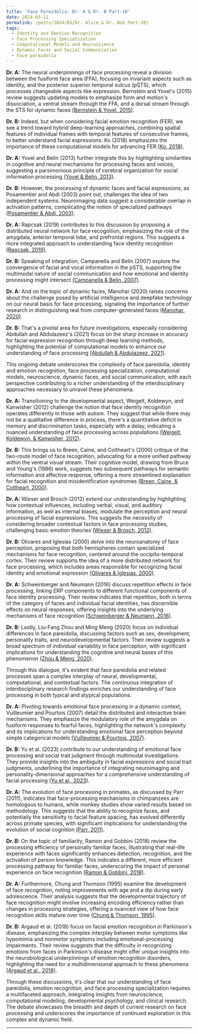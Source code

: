 ```yaml
---
title: 'Face Pareidolia: Dr. A & Dr. B Part-10'
date: 2024-03-11
permalink: /posts/2024/03/Dr. Alice & Dr. Bob Part-10/
tags:
  - Identity and Emotion Recognition
  - Face Processing Specialization
  - Computational Models and Neuroscience
  - Dynamic Faces and Social Communication
  - Face pareidolia
---
```


**Dr. A:** The neural underpinnings of face processing reveal a division between the fusiform face area (FFA), focusing on invariant aspects such as identity, and the posterior superior temporal sulcus (pSTS), which processes changeable aspects like expression. Bernstein and Yovel's (2015) review suggests updating models to emphasize form and motion's dissociation, a ventral stream through the FFA, and a dorsal stream through the STS for dynamic faces [(Bernstein & Yovel, 2015)](https://consensus.app/papers/pathways-face-processing-evaluation-models-bernstein/688f1ba637d3519c848ac4b074fcafbc/?utm_source=chatgpt).

**Dr. B:** Indeed, but when considering facial emotion recognition (FER), we see a trend toward hybrid deep-learning approaches, combining spatial features of individual frames with temporal features of consecutive frames, to better understand facial expressions. Ko (2018) emphasizes the importance of these computational models for advancing FER [(Ko, 2018)](https://consensus.app/papers/brief-review-facial-emotion-recognition-based-ko/6f38bd21ee35578b86b4d6f71d3aa13b/?utm_source=chatgpt).

**Dr. A:** Yovel and Belin (2013) further integrate this by highlighting similarities in cognitive and neural mechanisms for processing faces and voices, suggesting a parsimonious principle of cerebral organization for social information processing [(Yovel & Belin, 2013)](https://consensus.app/papers/coding-strategy-processing-faces-voices-yovel/f62d6ac2c36d5acbaa1940f6700952ae/?utm_source=chatgpt).

**Dr. B:** However, the processing of dynamic faces and facial expressions, as Posamentier and Abdi (2003) point out, challenges the idea of two independent systems. Neuroimaging data suggest a considerable overlap in activation patterns, complicating the notion of specialized pathways [(Posamentier & Abdi, 2003)](https://consensus.app/papers/processing-faces-expressions-posamentier/e1268bcb83ac5cccb62a7d98338fa962/?utm_source=chatgpt).

**Dr. A:** Rapcsak (2019) contributes to this discussion by proposing a distributed neural network for face recognition, emphasizing the role of the amygdala, anterior temporal lobe, and prefrontal regions. This suggests a more integrated approach to understanding face identity recognition [(Rapcsak, 2019)](https://consensus.app/papers/face-recognition-rapcsak/0aaf7d494ae95970bce7a2cfd90bbdf5/?utm_source=chatgpt).

**Dr. B:** Speaking of integration, Campanella and Belin (2007) explore the convergence of facial and vocal information in the pSTS, supporting the multimodal nature of social communication and how emotional and identity processing might intersect [(Campanella & Belin, 2007)](https://consensus.app/papers/integrating-face-voice-person-perception-campanella/ae57965e89325f9aaa8c0ea16acf0174/?utm_source=chatgpt).

**Dr. A:** And on the topic of dynamic faces, Manohar (2020) raises concerns about the challenge posed by artificial intelligence and deepfake technology on our neural basis for face processing, signaling the importance of further research in distinguishing real from computer-generated faces [(Manohar, 2020)](https://consensus.app/papers/seeing-deceiving-psychology-neuroscience-fake-faces-manohar/c01522bb5e2f573f814a27ff75f95adf/?utm_source=chatgpt).

**Dr. B:** That's a pivotal area for future investigations, especially considering Abdullah and Abdulazeez's (2021) focus on the sharp increase in accuracy for facial expression recognition through deep learning methods, highlighting the potential of computational models to enhance our understanding of face processing [(Abdullah & Abdulazeez, 2021)](https://consensus.app/papers/expression-recognition-based-deep-learning-convolution-abdullah/782472de5c6f5113aea2e9b4591e8bad/?utm_source=chatgpt).

This ongoing debate underscores the complexity of face pareidolia, identity and emotion recognition, face processing specialization, computational models, neuroscience, dynamic faces, and social communication, with each perspective contributing to a richer understanding of the interdisciplinary approaches necessary to unravel these phenomena.

**Dr. A:** Transitioning to the developmental aspect, Weigelt, Koldewyn, and Kanwisher (2012) challenge the notion that face identity recognition operates differently in those with autism. They suggest that while there may not be a qualitative difference in process, there's a quantitative deficit in memory and discrimination tasks, especially with a delay, indicating a nuanced understanding of face processing across populations [(Weigelt, Koldewyn, & Kanwisher, 2012)](https://consensus.app/papers/face-identity-recognition-autism-spectrum-disorders-weigelt/4066760003e4528688741c2f1be11839/?utm_source=chatgpt).

**Dr. B:** This brings us to Breen, Caine, and Coltheart's (2000) critique of the two-route model of face recognition, advocating for a more unified pathway within the ventral visual stream. Their cognitive model, drawing from Bruce and Young's (1986) work, suggests two subsequent pathways for semantic information and affective response, offering a more streamlined explanation for facial recognition and misidentification syndromes [(Breen, Caine, & Coltheart, 2000)](https://consensus.app/papers/models-face-recognition-delusional-misidentification-breen/acc91dd0ca4958f2813cf241150a0746/?utm_source=chatgpt).

**Dr. A:** Wieser and Brosch (2012) extend our understanding by highlighting how contextual influences, including verbal, visual, and auditory information, as well as internal biases, modulate the perception and neural processing of facial expressions. This suggests the necessity of considering broader contextual factors in face processing studies, challenging basic emotion theories [(Wieser & Brosch, 2012)](https://consensus.app/papers/faces-context-review-systematization-contextual-wieser/dff5332989d45051b9091ba1ef4f5cb5/?utm_source=chatgpt).

**Dr. B:** Olivares and Iglesias (2000) delve into the neuroanatomy of face perception, proposing that both hemispheres contain specialized mechanisms for face recognition, centered around the occipito-temporal cortex. Their review supports the idea of a more distributed network for face processing, which includes areas responsible for recognizing facial identity and emotional expression [(Olivares & Iglesias, 2000)](https://consensus.app/papers/bases-perception-recognition-faces-olivares/7a12a5b43a5a5dd98019fe2a60bff669/?utm_source=chatgpt).

**Dr. A:** Schweinberger and Neumann (2016) discuss repetition effects in face processing, linking ERP components to different functional components of face identity processing. Their review indicates that repetition, both in terms of the category of faces and individual facial identities, has discernible effects on neural responses, offering insights into the underlying mechanisms of face recognition [(Schweinberger & Neumann, 2016)](https://consensus.app/papers/repetition-effects-erps-faces-schweinberger/04e8f0abf9bd5c64a101046813a9dc6f/?utm_source=chatgpt).

**Dr. B:** Lastly, Liu-Fang Zhou and Ming Meng (2020) focus on individual differences in face pareidolia, discussing factors such as sex, development, personality traits, and neurodevelopmental factors. Their review suggests a broad spectrum of individual variability in face perception, with significant implications for understanding the cognitive and neural bases of this phenomenon [(Zhou & Meng, 2020)](https://consensus.app/papers/face-individual-differences-face-pareidolia-zhou/7fe99ab8c9d8507aa4db0df1ea5b5555/?utm_source=chatgpt).

Through this dialogue, it's evident that face pareidolia and related processes span a complex interplay of neural, developmental, computational, and contextual factors. The continuous integration of interdisciplinary research findings enriches our understanding of face processing in both typical and atypical populations.

**Dr. A:** Pivoting towards emotional face processing in a dynamic context, Vuilleumier and Pourtois (2007) detail the distributed and interactive brain mechanisms. They emphasize the modulatory role of the amygdala on fusiform responses to fearful faces, highlighting the network's complexity and its implications for understanding emotional face perception beyond simple categorical models [(Vuilleumier & Pourtois, 2007)](https://consensus.app/papers/distributed-brain-mechanisms-emotion-face-perception-vuilleumier/678b4ca165b05fc88287f3289862a6ed/?utm_source=chatgpt).

**Dr. B:** Yu et al. (2023) contribute to our understanding of emotional face processing and social trait judgment through multimodal investigations. They provide insights into the ambiguity in facial expressions and social trait judgments, underlining the importance of integrating neuroimaging and personality-dimensional approaches for a comprehensive understanding of facial processing [(Yu et al., 2023)](https://consensus.app/papers/investigations-face-processing-trait-judgment-faces-yu/efcd26f1e9ef5ece8ff6b8be83d7d456/?utm_source=chatgpt).

**Dr. A:** The evolution of face processing in primates, as discussed by Parr (2011), indicates that face-processing mechanisms in chimpanzees are homologous to humans, while monkey studies show varied results based on methodology. This suggests that the ability to recognize faces, and potentially the sensitivity to facial feature spacing, has evolved differently across primate species, with significant implications for understanding the evolution of social cognition [(Parr, 2011)](https://consensus.app/papers/evolution-face-processing-primates-parr/efa234f9618a58cc919fa1ac649b2906/?utm_source=chatgpt).

**Dr. B:** On the topic of familiarity, Ramon and Gobbini (2018) review the processing efficiency of personally familiar faces, illustrating that real-life experience with faces significantly enhances detection, recognition, and the activation of person knowledge. This indicates a different, more efficient processing pathway for familiar faces, underscoring the impact of personal experience on face recognition [(Ramon & Gobbini, 2018)](https://consensus.app/papers/familiarity-matters-review-prioritized-processing-ramon/cf501bfc955758d9bf65baf71b666250/?utm_source=chatgpt).

**Dr. A:** Furthermore, Chung and Thomson (1995) examine the development of face recognition, noting improvements with age and a dip during early adolescence. Their analysis suggests that the developmental trajectory of face recognition might involve increasing encoding efficiency rather than changes in processing strategies, offering a nuanced view of how face recognition skills mature over time [(Chung & Thomson, 1995)](https://consensus.app/papers/development-face-recognition-chung/9f822890778755a8aaef4a104cd3fc31/?utm_source=chatgpt).

**Dr. B:** Argaud et al. (2018) focus on facial emotion recognition in Parkinson's disease, emphasizing the complex interplay between motor symptoms like hypomimia and nonmotor symptoms including emotional-processing impairments. Their review suggests that the difficulty in recognizing emotions from faces in Parkinson's disease might offer unique insights into the neurobiological underpinnings of emotion recognition disorders, highlighting the need for a multidimensional approach to these phenomena [(Argaud et al., 2018)](https://consensus.app/papers/emotion-recognition-parkinsons-disease-review-argaud/d4cade3f632757c2b07cfcdd4563d922/?utm_source=chatgpt).

Through these discussions, it's clear that our understanding of face pareidolia, emotion recognition, and face processing specialization requires a multifaceted approach, integrating insights from neuroscience, computational modeling, developmental psychology, and clinical research. The debate showcases the breadth and depth of current research on face processing and underscores the importance of continued exploration in this complex and dynamic field.


---